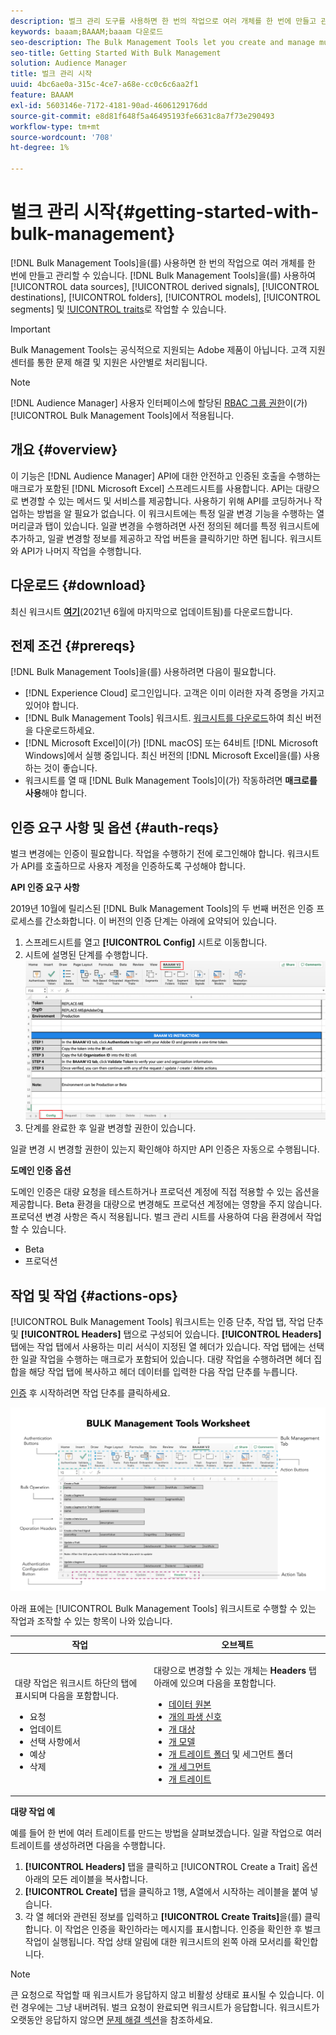 ```yaml
---
description: 벌크 관리 도구를 사용하면 한 번의 작업으로 여러 개체를 한 번에 만들고 관리할 수 있습니다. 대량 관리 도구를 사용하여 데이터 소스, 파생된 신호, 대상, 폴더, 세그먼트 및 트레이트로 작업할 수 있습니다.
keywords: baaam;BAAAM;baaam 다운로드
seo-description: The Bulk Management Tools let you create and manage multiple objects at once with single operation. You can use Bulk Management Tools to work with data sources, derived signals, destinations, folders, segments, and traits.
seo-title: Getting Started With Bulk Management
solution: Audience Manager
title: 벌크 관리 시작
uuid: 4bc6ae0a-315c-4ce7-a68e-cc0c6c6aa2f1
feature: BAAAM
exl-id: 5603146e-7172-4181-90ad-4606129176dd
source-git-commit: e8d81f648f5a46495193fe6631c8a7f73e290493
workflow-type: tm+mt
source-wordcount: '708'
ht-degree: 1%

---
```



# 벌크 관리 시작{#getting-started-with-bulk-management}

[!DNL Bulk Management Tools]을(를) 사용하면 한 번의 작업으로 여러 개체를 한 번에 만들고 관리할 수 있습니다. [!DNL Bulk Management Tools]을(를) 사용하여 [!UICONTROL data sources], [!UICONTROL derived signals], [!UICONTROL destinations], [!UICONTROL folders], [!UICONTROL models], [!UICONTROL segments] 및 [!UICONTROL traits](으)로 작업할 수 있습니다.

>[!IMPORTANT]
>
>Bulk Management Tools는 공식적으로 지원되는 Adobe 제품이 아닙니다. 고객 지원 센터를 통한 문제 해결 및 지원은 사안별로 처리됩니다.

<!-- 

c_bulk_start.xml

 -->

>[!NOTE]
>
>[!DNL Audience Manager] 사용자 인터페이스에 할당된 [RBAC 그룹 권한](../../features/administration/administration-overview.md)이(가) [!UICONTROL Bulk Management Tools]에서 적용됩니다.

## 개요 {#overview}

이 기능은 [!DNL Audience Manager] API에 대한 안전하고 인증된 호출을 수행하는 매크로가 포함된 [!DNL Microsoft Excel] 스프레드시트를 사용합니다. API는 대량으로 변경할 수 있는 메서드 및 서비스를 제공합니다. 사용하기 위해 API를 코딩하거나 작업하는 방법을 알 필요가 없습니다. 이 워크시트에는 특정 일괄 변경 기능을 수행하는 열 머리글과 탭이 있습니다. 일괄 변경을 수행하려면 사전 정의된 헤더를 특정 워크시트에 추가하고, 일괄 변경할 정보를 제공하고 작업 버튼을 클릭하기만 하면 됩니다. 워크시트와 API가 나머지 작업을 수행합니다.

## 다운로드 {#download}

최신 워크시트 **[여기](assets/BAAAM_V2_20210609.xlsm)**(2021년 6월에 마지막으로 업데이트됨)를 다운로드합니다.

## 전제 조건 {#prereqs}

[!DNL Bulk Management Tools]을(를) 사용하려면 다음이 필요합니다.

* [!DNL Experience Cloud] 로그인입니다. 고객은 이미 이러한 자격 증명을 가지고 있어야 합니다.
* [!DNL Bulk Management Tools] 워크시트. [워크시트를 다운로드](assets/BAAAM_V2_20210609.xlsm)하여 최신 버전을 다운로드하세요.
* [!DNL Microsoft Excel]이(가) [!DNL macOS] 또는 64비트 [!DNL Microsoft Windows]에서 실행 중입니다. 최신 버전의 [!DNL Microsoft Excel]을(를) 사용하는 것이 좋습니다.
* 워크시트를 열 때 [!DNL Bulk Management Tools]이(가) 작동하려면 **매크로를 사용**&#x200B;해야 합니다.

## 인증 요구 사항 및 옵션 {#auth-reqs}

벌크 변경에는 인증이 필요합니다. 작업을 수행하기 전에 로그인해야 합니다. 워크시트가 API를 호출하므로 사용자 계정을 인증하도록 구성해야 합니다.

**API 인증 요구 사항**

2019년 10월에 릴리스된 [!DNL Bulk Management Tools]의 두 번째 버전은 인증 프로세스를 간소화합니다. 이 버전의 인증 단계는 아래에 요약되어 있습니다.

1. 스프레드시트를 열고 **[!UICONTROL Config]** 시트로 이동합니다.
2. 시트에 설명된 단계를 수행합니다.
   ![](assets/baaam-authentication.png)
3. 단계를 완료한 후 일괄 변경할 권한이 있습니다.

일괄 변경 시 변경할 권한이 있는지 확인해야 하지만 API 인증은 자동으로 수행됩니다.

**도메인 인증 옵션**

도메인 인증은 대량 요청을 테스트하거나 프로덕션 계정에 직접 적용할 수 있는 옵션을 제공합니다. Beta 환경을 대량으로 변경해도 프로덕션 계정에는 영향을 주지 않습니다. 프로덕션 변경 사항은 즉시 적용됩니다. 벌크 관리 시트를 사용하여 다음 환경에서 작업할 수 있습니다.

* Beta
* 프로덕션

## 작업 및 작업 {#actions-ops}

[!UICONTROL Bulk Management Tools] 워크시트는 인증 단추, 작업 탭, 작업 단추 및 **[!UICONTROL Headers]** 탭으로 구성되어 있습니다. **[!UICONTROL Headers]** 탭에는 작업 탭에서 사용하는 미리 서식이 지정된 열 헤더가 있습니다. 작업 탭에는 선택한 일괄 작업을 수행하는 매크로가 포함되어 있습니다. 대량 작업을 수행하려면 헤더 집합을 해당 작업 탭에 복사하고 헤더 데이터를 입력한 다음 작업 단추를 누릅니다.

[인증](#auth-reqs) 후 시작하려면 작업 단추를 클릭하세요.

![](assets/baaam-worksheet.png)

아래 표에는 [!UICONTROL Bulk Management Tools] 워크시트로 수행할 수 있는 작업과 조작할 수 있는 항목이 나와 있습니다.

<table id="table_B9B3E09B692E42BAA52FB32C18B00709"> 
 <thead> 
  <tr> 
   <th colname="col1" class="entry"> 작업 </th> 
   <th colname="col2" class="entry"> 오브젝트 </th> 
  </tr> 
 </thead>
 <tbody> 
  <tr> 
   <td colname="col1"> <p>대량 작업은 워크시트 하단의 탭에 표시되며 다음을 포함합니다. </p> <p> 
     <ul id="ul_49F46B9E00C045D29E40258EB7BDCFBB"> 
      <li id="li_193C41EA19EF4D738FBA037D2BF9B05C">요청 </li> 
      <li id="li_5BE2E13D839F4958AAA5C01B7EFC5096">업데이트 </li> 
      <li id="li_4CCCC739795945DF8C89787F9A67EB88">선택 사항에서 </li> 
      <li id="li_C7D36D2BDF0448CEAF3A5EABE41038E8">예상 </li> 
      <li id="li_07A3E94326124A3092362D9896EB7732">삭제 </li> 
     </ul> </p> </td> 
   <td colname="col2"> <p>대량으로 변경할 수 있는 개체는 <b><span class="uicontrol"> Headers</span></b> 탭 아래에 있으며 다음을 포함합니다. </p> <p> 
     <ul id="ul_A7A96F2B1B63430B9A1E1184AC5FA8F2"> 
      <li id="li_E3D9E2E190B04BE685337AC6140C371C"> <a href="../../features/datasources-list-and-settings.md#data-sources-list-and-settings"> 데이터 원본</a> </li> 
      <li id="li_B645385E40684FA28770913EAF18CB2C"> <a href="../../features/derived-signals.md">개의 파생 신호</a> </li> 
      <li id="li_9059F8C4A41A410899BDEFC76D3F5949"> <a href="../../features/destinations/destinations.md">개 대상</a> </li> 
      <li> <a href="../../features/algorithmic-models/understanding-models.md">개 모델</a> </li> 
      <li id="li_BB5A445150754E53AA38C78461326932"> <a href="../../features/traits/trait-storage.md#trait-storage">개 트레이트 폴더</a> 및 세그먼트 폴더 </li> 
      <li id="li_7A27DBF64E0945CF8AE8C96E8C6EDA09"> <a href="../../features/segments/segments-purpose.md">개 세그먼트</a> </li> 
      <li id="li_A4640A34930040DEA8555EAF0AE2A702"> <a href="../../features/traits/trait-details-page.md">개 트레이트</a> </li> 
     </ul> </p> </td> 
  </tr> 
 </tbody> 
</table>

**대량 작업 예**

예를 들어 한 번에 여러 트레이트를 만드는 방법을 살펴보겠습니다. 일괄 작업으로 여러 트레이트를 생성하려면 다음을 수행합니다.

1. **[!UICONTROL Headers]** 탭을 클릭하고 [!UICONTROL Create a Trait] 옵션 아래의 모든 레이블을 복사합니다.
2. **[!UICONTROL Create]** 탭을 클릭하고 1행, A열에서 시작하는 레이블을 붙여 넣습니다.
3. 각 열 헤더와 관련된 정보를 입력하고 **[!UICONTROL Create Traits]**&#x200B;을(를) 클릭합니다. 이 작업은 인증을 확인하라는 메시지를 표시합니다. 인증을 확인한 후 벌크 작업이 실행됩니다. 작업 상태 알림에 대한 워크시트의 왼쪽 아래 모서리를 확인합니다.


>[!NOTE]
>
>큰 요청으로 작업할 때 워크시트가 응답하지 않고 비활성 상태로 표시될 수 있습니다. 이런 경우에는 그냥 내버려둬. 벌크 요청이 완료되면 워크시트가 응답합니다. 워크시트가 오랫동안 응답하지 않으면 [문제 해결 섹션](../../reference/bulk-management-tools/bulk-troubleshooting.md)을 참조하세요.
